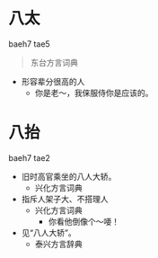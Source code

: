 # 八太
baeh7 tae5
> 东台方言词典
- 形容辈分很高的人
  - 你是老～，我俫服侍你是应该的。

# 八抬
baeh7 tae2
+ 旧时高官乘坐的八人大轿。
  * 兴化方言词典
+ 指斥人架子大、不搭理人
  * 兴化方言词典
    - 你看他倒像个～喓！
+ 见“八人大轿”。
  * 泰兴方言辞典
